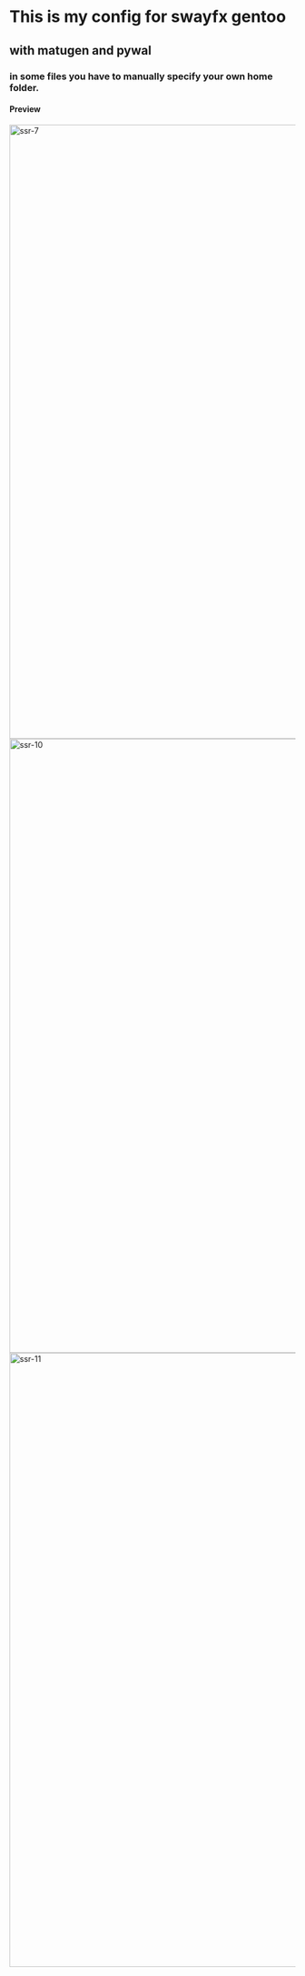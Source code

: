# This is my config for swayfx gentoo
## with matugen and pywal
### in some files you have to manually specify your own home folder.


#### Preview


<img width="1920" height="1080" alt="ssr-7" src="https://github.com/user-attachments/assets/d935bbb2-3185-4f21-a78d-2d3ac9feb8e1" />

<img width="1920" height="1080" alt="ssr-10" src="https://github.com/user-attachments/assets/ea306d96-edd4-41b8-ac1b-a8236bb41b75" />

<img width="1920" height="1080" alt="ssr-11" src="https://github.com/user-attachments/assets/f9de1d02-a32f-4546-bfa7-02eaaf01e235" />

